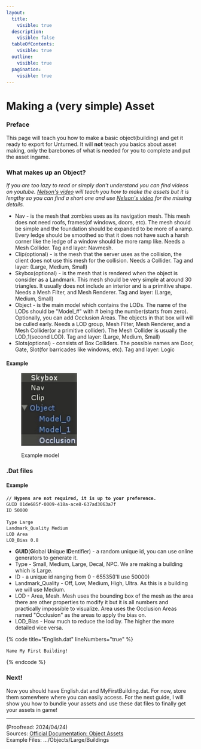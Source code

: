 ```yaml
---
layout:
  title:
    visible: true
  description:
    visible: false
  tableOfContents:
    visible: true
  outline:
    visible: true
  pagination:
    visible: true
---
```


# Making a (very simple) Asset

### Preface

This page will teach you how to make a basic object(building) and get it ready to export for Unturned. It will **not** teach you basics about asset making, only the barebones of what is needed for you to complete and put the asset ingame.

### What makes up an Object?

_If you are too lazy to read or simply don't understand you can find videos on youtube._ [_Nelson's video_](https://youtu.be/rAZ9KEGjSUk?feature=shared) _will teach you how to make the assets but it is lengthy so you can find a short one and use_ [_Nelson's video_](https://youtu.be/rAZ9KEGjSUk?feature=shared) _for the missing details._

* Nav - is the mesh that zombies uses as its navigation mesh. This mesh does not need roofs, frames(of windows, doors, etc). The mesh should be simple and the foundation should be expanded to be more of a ramp. Every ledge should be smoothed so that it does not have such a harsh corner like the ledge of a window should be more ramp like. Needs a Mesh Collider. Tag and layer: Navmesh.
* Clip(optional) - is the mesh that the server uses as the collision, the client does not use this mesh for the collision. Needs a Collider. Tag and layer: (Large, Medium, Small)
* Skybox(optional) - is the mesh that is rendered when the object is consider as a Landmark. This mesh should be very simple at around 30 triangles. It usually does not include an interior and is a primitive shape. Needs a Mesh Filter, and Mesh Renderer. Tag and layer: (Large, Medium, Small)
* Object - is the main model which contains the LODs. The name of the LODs should be "Model\_#" with # being the number(starts from zero). Optionally, you can add Occlusion Areas. The objects in that box will will be culled early. Needs a LOD group, Mesh Filter, Mesh Renderer, and a Mesh Collider(or a primitive collider). The Mesh Collider is usually the LOD_1(second LOD). Tag and layer: (Large, Medium, Small)
* Slots(optional) - consists of Box Colliders. The possible names are Door, Gate, Slot(for barricades like windows, etc). Tag and layer: Logic

#### Example

<figure><img src="../.gitbook/assets/475AB537-D115-4BF4-92AD-FA9D5863B0CB.jpeg" alt="Example hierarchy(sorry that you cant see it)" width="149"><figcaption><p>Example model</p></figcaption></figure>

### .Dat files

#### **Example**

<pre data-title="MyFirstBuilding.dat" data-full-width="true"><code><strong>// Hypens are not required, it is up to your preference.
</strong>GUID 01de685f-0009-418a-ace8-637ad3063a7f
ID 50000

Type Large
Landmark_Quality Medium
LOD Area
LOD_Bias 0.8
</code></pre>

* **GUID**(**G**lobal **U**nique **ID**entifier) - a random unique id, you can use online generators to generate it.
* Type - Small, Medium, Large, Decal, NPC. We are making a building which is Large.
* ID - a unique id ranging from 0 - 65535(I'll use 50000)
* Landmark\_Quality - Off, Low, Medium, High, Ultra. As this is a building we will use Medium.
* LOD - Area, Mesh. Mesh uses the bounding box of the mesh as the area there are other properties to modify it but it is all numbers and practically impossible to visualize. Area uses the Occlusion Areas named "Occlusion" as the areas to apply the bias on.
* LOD\_Bias - How much to reduce the lod by. The higher the more detailed vice versa.

{% code title="English.dat" lineNumbers="true" %}
```
Name My First Building!
```
{% endcode %}

### Next!

Now you should have English.dat and MyFirstBuilding.dat. For now, store them somewhere where you can easily access. For the next guide, I will show you how to bundle your assets and use these dat files to finally get your assets in game!

***

(Proofread: 2024/04/24)\
Sources: [Official Documentation: Object Assets](https://docs.smartlydressedgames.com/en/stable/assets/object-asset.html)\
Example Files: .../Objects/Large/Buildings
